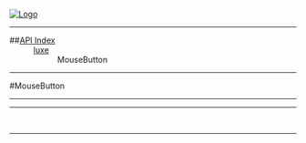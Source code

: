 
[![Logo](../../images/logo.png)](../../index.html)

---


##[API Index](../../api/index.html#luxe)   
&emsp;&emsp;&emsp;[luxe](./)   
&emsp;&emsp;&emsp;&emsp;&emsp;&emsp;MouseButton

---

#MouseButton


---




---



&nbsp;
&nbsp;
&nbsp;

---  


&nbsp;   
&nbsp;   